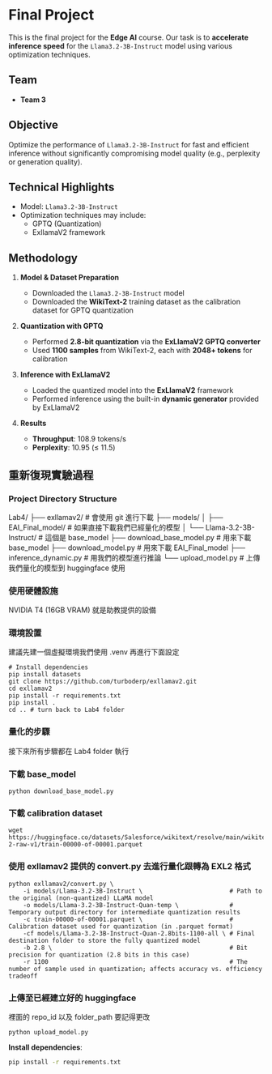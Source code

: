 # Final Project

This is the final project for the **Edge AI** course.
Our task is to **accelerate inference speed** for the `Llama3.2-3B-Instruct` model using various optimization techniques.

## Team
- **Team 3**

## Objective

Optimize the performance of `Llama3.2-3B-Instruct` for fast and efficient inference without significantly compromising model quality (e.g., perplexity or generation quality).

## Technical Highlights

- Model: `Llama3.2-3B-Instruct`
- Optimization techniques may include:
  - GPTQ (Quantization)
  - ExllamaV2 framework

##  Methodology

1. **Model & Dataset Preparation**  
   - Downloaded the `Llama3.2-3B-Instruct` model  
   - Downloaded the **WikiText-2** training dataset as the calibration dataset for GPTQ quantization

2. **Quantization with GPTQ**  
   - Performed **2.8-bit quantization** via the **ExLlamaV2 GPTQ converter**  
   - Used **1100 samples** from WikiText-2, each with **2048+ tokens** for calibration  

3. **Inference with ExLlamaV2**  
   - Loaded the quantized model into the **ExLlamaV2** framework
   - Performed inference using the built-in **dynamic generator** provided by ExLlamaV2

4. **Results**  
   - **Throughput**: 108.9 tokens/s
   - **Perplexity**: 10.95 (≤ 11.5)
   
## 重新復現實驗過程

### Project Directory Structure
Lab4/
├── exllamav2/ # 會使用 git 進行下載
├── models/
│   ├── EAI_Final_model/ # 如果直接下載我們已經量化的模型
│   └── Llama-3.2-3B-Instruct/ # 這個是 base_model
├── download_base_model.py # 用來下載 base_model
├── download_model.py # 用來下載 EAI_Final_model
├── inference_dynamic.py # 用我們的模型進行推論
└── upload_model.py # 上傳我們量化的模型到 huggingface 使用

### 使用硬體設施
NVIDIA T4 (16GB VRAM) 就是助教提供的設備

### 環境設置
建議先建一個虛擬環境我們使用 .venv
再進行下面設定
```
# Install dependencies
pip install datasets
git clone https://github.com/turboderp/exllamav2.git
cd exllamav2
pip install -r requirements.txt
pip install .
cd .. # turn back to Lab4 folder
```
### 量化的步驟
接下來所有步驟都在 Lab4 folder 執行

### 下載 base_model
```
python download_base_model.py
```

### 下載 calibration dataset
```
wget https://huggingface.co/datasets/Salesforce/wikitext/resolve/main/wikitext-2-raw-v1/train-00000-of-00001.parquet
```

### 使用 exllamav2 提供的 convert.py 去進行量化跟轉為 EXL2 格式
```
python exllamav2/convert.py \
    -i models/Llama-3.2-3B-Instruct \                        # Path to the original (non-quantized) LLaMA model
    -o models/Llama-3.2-3B-Instruct-Quan-temp \              # Temporary output directory for intermediate quantization results
    -c train-00000-of-00001.parquet \                        # Calibration dataset used for quantization (in .parquet format)
    -cf models/Llama-3.2-3B-Instruct-Quan-2.8bits-1100-all \ # Final destination folder to store the fully quantized model
    -b 2.8 \                                                 # Bit precision for quantization (2.8 bits in this case)
    -r 1100                                                  # The number of sample used in quantization; affects accuracy vs. efficiency tradeoff
```
### 上傳至已經建立好的 huggingface 
裡面的 repo_id 以及 folder_path 要記得更改
```
python upload_model.py
```

**Install dependencies**:

```bash
pip install -r requirements.txt
